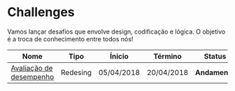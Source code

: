 # Challenges
Vamos lançar desafios que envolve design, codificação e lógica. O objetivo é a troca de conhecimento entre todos nós!

| Nome | Tipo | Ínicio | Término | Status
------------ | ------------- | ------------- | ------------- | -------------
[Avaliação de desempenho](https://github.com/smn-official/challenges/edit/master/01-redesing-avalia%C3%A7%C3%A3o-de-desempenho/instrucoes.md) | Redesing | 05/04/2018 | 20/04/2018 | **Andamento**
